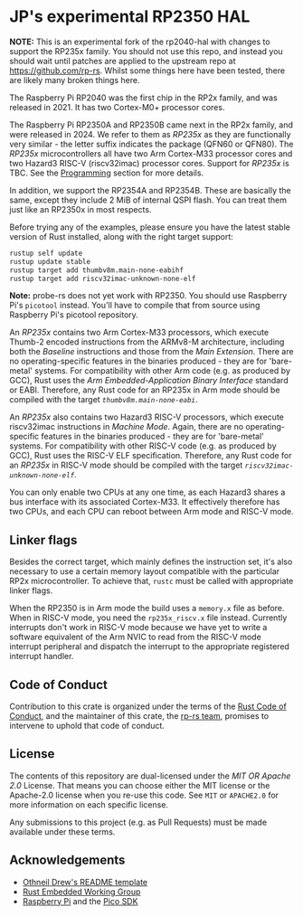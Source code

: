 # JP's experimental RP2350 HAL

**NOTE:** This is an experimental fork of the rp2040-hal with changes to support
the RP235x family. You should not use this repo, and instead you should wait
until patches are applied to the upstream repo at <https://github.com/rp-rs>.
Whilst some things here have been tested, there are likely many broken things
here.

The Raspberry Pi RP2040 was the first chip in the RP2x family, and was released
in 2021. It has two Cortex-M0+ processor cores.

The Raspberry Pi RP2350A and RP2350B came next in the RP2x family, and were
released in 2024. We refer to them as *RP235x* as they are functionally very
similar - the letter suffix indicates the package (QFN60 or QFN80). The *RP235x*
microcontrollers all have two Arm Cortex-M33 processor cores and two Hazard3
RISC-V (riscv32imac) processor cores. Support for *RP235x* is TBC. See the
[Programming](#programming) section for more details.

In addition, we support the RP2354A and RP2354B. These are basically the same,
except they include 2 MiB of internal QSPI flash. You can treat them just like
an RP2350x in most respects.

Before trying any of the examples, please ensure you have the latest stable
version of Rust installed, along with the right target support:

```sh
rustup self update
rustup update stable
rustup target add thumbv8m.main-none-eabihf
rustup target add riscv32imac-unknown-none-elf
```

**Note:** probe-rs does not yet work with RP2350. You should use Raspberry Pi's
`picotool` instead. You'll have to compile that from source using Raspberry Pi's
picotool repository.

An *RP235x* contains two Arm Cortex-M33 processors, which execute Thumb-2
encoded instructions from the ARMv8-M architecture, including both the
*Baseline* instructions and those from the *Main Extension*. There are no
operating-specific features in the binaries produced - they are for 'bare-metal'
systems. For compatibility with other Arm code (e.g. as produced by GCC), Rust
uses the *Arm Embedded-Application Binary Interface* standard or EABI.
Therefore, any Rust code for an RP235x in Arm mode should be compiled with the
target *`thumbv8m.main-none-eabi`*.

An *RP235x* also contains two Hazard3 RISC-V processors, which execute riscv32imac
instructions in *Machine Mode*. Again, there are no operating-specific features
in the binaries produced - they are for 'bare-metal' systems. For compatibility
with other RISC-V code (e.g. as produced by GCC), Rust uses the RISC-V ELF
specification. Therefore, any Rust code for an *RP235x* in RISC-V mode should be
compiled with the target *`riscv32imac-unknown-none-elf`*.

You can only enable two CPUs at any one time, as each Hazard3 shares a bus
interface with its associated Cortex-M33. It effectively therefore has two CPUs,
and each CPU can reboot between Arm mode and RISC-V mode.

## Linker flags

Besides the correct target, which mainly defines the instruction set, it's also
necessary to use a certain memory layout compatible with the particular RP2x
microcontroller. To achieve that, `rustc` must be called with appropriate linker
flags.

When the RP2350 is in Arm mode the build uses a `memory.x` file as before. When
in RISC-V mode, you need the `rp235x_riscv.x` file instead. Currently interrupts
don't work in RISC-V mode because we have yet to write a software equivalent of
the Arm NVIC to read from the RISC-V mode interrupt peripheral and dispatch the
interrupt to the appropriate registered interrupt handler.

<!-- CODE OF CONDUCT -->
## Code of Conduct

Contribution to this crate is organized under the terms of the [Rust Code of
Conduct][CoC], and the maintainer of this crate, the [rp-rs team], promises
to intervene to uphold that code of conduct.

[CoC]: CODE_OF_CONDUCT.md
[rp-rs team]: https://github.com/orgs/rp-rs/people

<!-- LICENSE -->
## License

The contents of this repository are dual-licensed under the *MIT OR Apache 2.0*
License. That means you can choose either the MIT license or the Apache-2.0
license when you re-use this code. See `MIT` or `APACHE2.0` for more information
on each specific license.

Any submissions to this project (e.g. as Pull Requests) must be made available
under these terms.

<!-- ACKNOWLEDGEMENTS -->
## Acknowledgements

* [Othneil Drew's README template](https://github.com/othneildrew)
* [Rust Embedded Working Group](https://github.com/rust-embedded)
* [Raspberry Pi](https://raspberrypi.org) and the [Pico SDK](https://github.com/raspberrypi/pico-sdk)
